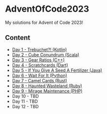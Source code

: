 # AdventOfCode2023
My solutions for Advent of Code 2023!

## Content
* [Day 1 - Trebuchet?! (Kotlin)](https://github.com/DynxstyGIT/AdventOfCode2023/tree/master/day01_kotlin)
* [Day 2 - Cube Conundrum (Scala)](https://github.com/DynxstyGIT/AdventOfCode2023/tree/master/day02_scala)
* [Day 3 - Gear Ratios (C++)](https://github.com/DynxstyGIT/AdventOfCode2023/tree/master/day03_cpp)
* [Day 4 - Scratchcards (Dart)](https://github.com/DynxstyGIT/AdventOfCode2023/tree/master/day04_dart)
* [Day 5 - If You Give A Seed A Fertilizer (Java)](https://github.com/DynxstyGIT/AdventOfCode2023/tree/master/day05_java)
* [Day 6 - Wait For It (Python)](https://github.com/DynxstyGIT/AdventOfCode2023/tree/master/day06_python)
* [Day 7 - Camel Cards (Rust)](https://github.com/DynxstyGIT/AdventOfCode2023/tree/master/day07_rust)
* [Day 8 - Haunted Wasteland (Ruby)](https://github.com/DynxstyGIT/AdventOfCode2023/tree/master/day08_ruby)
* [Day 9 - Mirage Maintenance (PHP)](https://github.com/DynxstyGIT/AdventOfCode2023/tree/master/day09_php)
* Day 10 - TBD
* Day 11 - TBD
* Day 12 - TBD
